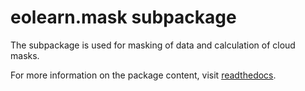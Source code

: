 # eolearn.mask subpackage

The subpackage is used for masking of data and calculation of cloud masks.

For more information on the package content, visit [readthedocs](https://eo-learn.readthedocs.io/en/latest/eolearn.mask.html).
